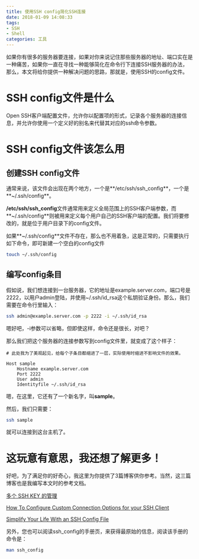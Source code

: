 ```yaml
---
title: 使用SSH config简化SSH连接
date: 2018-01-09 14:08:33
tags:
- SSH
- Shell
categories: 工具
---
```

如果你有很多的服务器要连接，如果对你来说记住那些服务器的地址、端口实在是一种痛苦，如果你一直在寻找一种能够简化在命令行下连接SSH服务器的办法，那么，本文将给你提供一种解决问题的思路，那就是，使用SSH的config文件。

<!--more-->

# SSH config文件是什么

Open SSH客户端配置文件，允许你以配置项的形式，记录各个服务器的连接信息，并允许你使用一个定义好的别名来代替其对应的ssh命令参数。

# SSH config文件该怎么用

## 创建SSH config文件

通常来说，该文件会出现在两个地方，一个是**/etc/ssh/ssh_config**，一个是**~/.ssh/config**。

**/etc/ssh/ssh_config**文件通常用来定义全局范围上的SSH客户端参数，而**~/.ssh/config**则被用来定义每个用户自己的SSH客户端的配置。我们将要修改的，就是位于用户目录下的config文件。

如果**~/.ssh/config**文件不存在，那么也不用着急，这是正常的，只需要执行如下命令，即可新建一个空白的config文件

```bash
touch ~/.ssh/config
```

## 编写config条目

假如说，我们想连接到一台服务器，它的地址是example.server.com，端口号是2222，以用户admin登陆，并使用~/.ssh/id_rsa这个私钥验证身份。那么，我们需要在命令行里输入：

```bash
ssh admin@example.server.com -p 2222 -i ~/.ssh/id_rsa
```

嗯好吧，-i参数可以省略，但即使这样，命令还是很长，对吧？

那么我们把这个服务器的连接参数写到config文件里，就变成了这个样子：

```config
# 此处我为了美观起见，给每个子条目都缩进了一层，实际使用时缩进不影响文件的效果。

Host sample
    Hostname example.server.com
    Port 2222
    User admin
    Identityfile ~/.ssh/id_rsa
```

嗯，在这里，它还有了一个新名字，叫**sample**。

然后，我们只需要：

```bash
ssh sample
```

就可以连接到这台主机了。

# 这玩意有意思，我还想了解更多！

好吧，为了满足你的好奇心，我这里为你提供了3篇博客供你参考。当然，这三篇博客也是我编写本文时的参考文档。

[多个 SSH KEY 的管理](https://www.zybuluo.com/yangfch3/note/172120)

[How To Configure Custom Connection Options for your SSH Client](https://www.digitalocean.com/community/tutorials/how-to-configure-custom-connection-options-for-your-ssh-client)

[Simplify Your Life With an SSH Config File](http://nerderati.com/2011/03/17/simplify-your-life-with-an-ssh-config-file/)

另外，您也可以阅读ssh_config的手册页，来获得最原始的信息，阅读该手册的命令是：

```bash
man ssh_config
```
